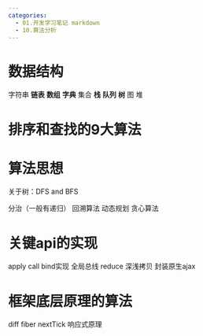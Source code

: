 ```yaml
---
categories:
  - 01.开发学习笔记 markdown
  - 10.算法分析
---
```

# 数据结构
字符串
**链表** 
**数组**
**字典**
集合
**栈**
**队列**
**树**
图
堆

# 排序和查找的9大算法

# 算法思想

关于树：DFS and BFS

分治（一般有递归）
回溯算法
动态规划
贪心算法


# 关键api的实现
apply call bind实现
全局总线
reduce
深浅拷贝
封装原生ajax

# 框架底层原理的算法
diff
fiber
nextTick
响应式原理

